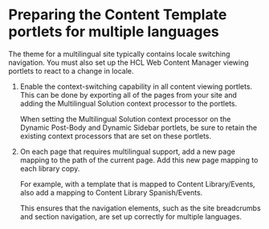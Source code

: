 # Preparing the Content Template portlets for multiple languages

The theme for a multilingual site typically contains locale switching navigation. You must also set up the HCL Web Content Manager viewing portlets to react to a change in locale.

1.  Enable the context-switching capability in all content viewing portlets. This can be done by exporting all of the pages from your site and adding the Multilingual Solution context processor to the portlets.

    When setting the Multilingual Solution context processor on the Dynamic Post-Body and Dynamic Sidebar portlets, be sure to retain the existing context processors that are set on these portlets.

2.  On each page that requires multilingual support, add a new page mapping to the path of the current page. Add this new page mapping to each library copy.

    For example, with a template that is mapped to Content Library/Events, also add a mapping to Content Library Spanish/Events.

    This ensures that the navigation elements, such as the site breadcrumbs and section navigation, are set up correctly for multiple languages.



